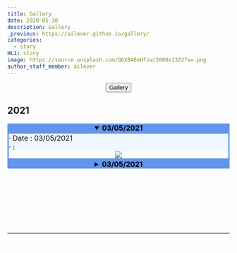 ```yaml
---
title: Gallery
date: 2020-05-30
description: Gallery
_previous: https://ailever.github.io/gallery/
categories:
  - story
HL1: story
image: https://source.unsplash.com/QbX8A8eHfzw/2000x1322?a=.png
author_staff_member: ailever
---
```



<!-- Top Block -->
<div align="center" class="top_btn_box">
  <button class="top_btn" type="button" onclick="location.href='https://ailever.github.io/gallery/'">Gallery</button>
</div>
<!-- Top Block -->


## 2021
<!-- Content Block -->
<details open markdown="1">
  <summary align="center" style="font-size:medium;font-weight:bold;color:black;background-color:cornflowerblue;">03/05/2021</summary>
  <div style="border: solid;border-color: cornflowerblue;">
    <div align="left" style="font-size:medium;font-weight:normal;color:black;background-color:aliceblue;">
      · Date : 03/05/2021 <br>
      · : <br>
    </div>
    <div align="center" style="border-radius:3%;overflow:hidden;">
      <img src="https://github.com/ailever/ailever.github.io/raw/master/images/gallery/#">
    </div>
  </div>
</details>
<!-- Content Block -->
<details markdown="1">
  <summary align="center" style="font-size:medium;font-weight:bold;color:black;background-color:cornflowerblue;">03/05/2021</summary>
  <div>
    <div align="left" style="font-size:medium;font-weight:normal;color:black;background-color:aliceblue;">
      · Date : 03/05/2021 <br>
      · : <br>
    </div>
    <div align="center" style="border-radius:3%;overflow:hidden;">
      <img src="https://github.com/ailever/ailever.github.io/raw/master/images/gallery/#">
    </div>
  </div>
</details>
<!-- Content Block -->



<!-- Content Block -->
<!--
<details open markdown="1">
  <summary align="center" style="font-size:medium;font-weight:bold;color:black;background-color:cornflowerblue;">03/05/2021</summary>
  <div>
    <div align="left" style="font-size:medium;font-weight:normal;color:black;background-color:aliceblue;">
      · Date : 03/05/2021 <br>
      · : <br>
    </div>
    <div align="center" style="border-radius:3%;overflow:hidden;">
      <img src="https://github.com/ailever/ailever.github.io/raw/master/images/gallery/#">
    </div>
  </div>
</details>
-->
<!-- Content Block -->





<!-- Content Block -->
<div align="left" style="font-size:medium;font-weight:normal;color:black;background-color:unset;">　<br><br></div>
<div align="left" style="font-size:medium;font-weight:normal;color:black;background-color:unset;">　<br><br></div>
<div align="left" style="font-size:medium;font-weight:normal;color:black;background-color:unset;">　<br><br></div>
<!-- Content Block -->

---


<!-- Bottom Block -->
<div align="center" class="bottom_btn_box">
  <span class="bottom_btn"><a href="https://github.com/ailever/ailever.github.io/tree/master/images/gallery" target="_blank" style="color:white">Storage</a></span>  
  <span class="bottom_btn"><a href="https://github.com/ailever/ailever.github.io/blob/master/_posts/story/2020-05-30-Gallery.md" target="_blank" style="color:white">Gallery Edit</a></span>
  <span class="bottom_btn"><a href="https://github.com/ailever/ailever.github.io/blob/master/gallery.html" target="_blank" style="color:white">Gate Edit</a></span>
  <span class="bottom_btn"><a href="https://github.com/ailever/ailever.github.io/blob/master/_posts/story/2021-02-26-Exhibition-Ground.md" target="_blank" style="color:white">Ground Edit</a></span>  
</div>
<!-- Bottom Block -->

<!-- Notice
# Mathematical Expression
- outline : $  $
- inline  : $$  $$

# Default Div Tag
- align : left, right, center
- font-size : xx-small, x-small, small, medium, large, x-large, xx-large
- font-weight : normal, bold
- color : red, orange, yellow, green, cyan, blue, purple, pink, white, gray, brown
- background-color : red, orange, yellow, green, cyan, blue, purple, pink, white, gray, brown

# Html Ref
- color code : https://htmlcolorcodes.com/
- tags : https://www.w3schools.com/tags/default.asp
- attributes : https://www.w3schools.com/tags/ref_attributes.asp
Notice -->
